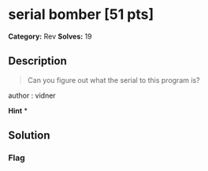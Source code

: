 # serial bomber [51 pts]

**Category:** Rev
**Solves:** 19

## Description
>Can you figure out what the serial to this program is?

author : vidner

**Hint**
* 

## Solution

### Flag

